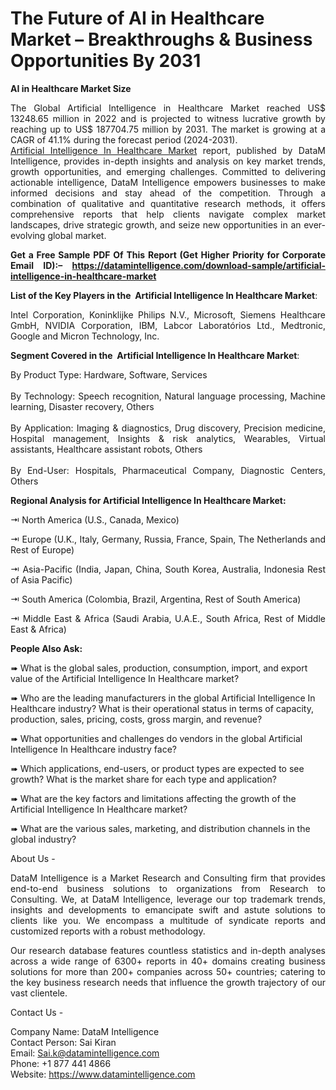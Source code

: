 <p><h1>The Future of AI in Healthcare Market – Breakthroughs & Business Opportunities By 2031</h1></p><p><strong>AI in Healthcare Market Size</strong></p>
<p style="text-align: justify;">The Global Artificial Intelligence in Healthcare Market reached US$ 13248.65 million in 2022 and is projected to witness lucrative growth by reaching up to US$ 187704.75 million by 2031. The market is growing at a CAGR of 41.1% during the forecast period (2024-2031).<br /><a title="Artificial Intelligence In Healthcare Market" href="https://datamintelligence.com/research-report/artificial-intelligence-in-healthcare-market" target="_blank">Artificial Intelligence In Healthcare Market</a> report, published by DataM Intelligence, provides in-depth insights and analysis on key market trends, growth opportunities, and emerging challenges. Committed to delivering actionable intelligence, DataM Intelligence empowers businesses to make informed decisions and stay ahead of the competition. Through a combination of qualitative and quantitative research methods, it offers comprehensive reports that help clients navigate complex market landscapes, drive strategic growth, and seize new opportunities in an ever-evolving global market.</p>
<p style="text-align: justify;"><strong>Get a Free Sample PDF Of This Report (Get Higher Priority for Corporate Email ID):&ndash; <a href="https://datamintelligence.com/download-sample/artificial-intelligence-in-healthcare-market">https://datamintelligence.com/download-sample/artificial-intelligence-in-healthcare-market</a></strong></p>
<p style="text-align: justify;"><strong>List of the Key Players in the&nbsp; Artificial Intelligence In Healthcare Market</strong>:</p>
<p style="text-align: justify;">Intel Corporation, Koninklijke Philips N.V., Microsoft, Siemens Healthcare GmbH, NVIDIA Corporation, IBM, Labcor Laboratórios Ltd., Medtronic, Google and Micron Technology, Inc.</p>
<p style="text-align: left;"><strong>Segment Covered in the&nbsp; Artificial Intelligence In Healthcare Market</strong>:</p>
<p style="text-align: justify;">By Product Type: Hardware, Software, Services<br /><br />By Technology: Speech recognition, Natural language processing, Machine learning, Disaster recovery, Others<br /><br />By Application: Imaging &amp; diagnostics, Drug discovery, Precision medicine, Hospital management, Insights &amp; risk analytics, Wearables, Virtual assistants, Healthcare assistant robots, Others<br /><br />By End-User: Hospitals, Pharmaceutical Company, Diagnostic Centers, Others</p>
<p style="text-align: justify;"><strong>Regional Analysis for Artificial Intelligence In Healthcare Market:</strong></p>
<p style="text-align: justify;">⇥ North America (U.S., Canada, Mexico)</p>
<p style="text-align: justify;">⇥ Europe (U.K., Italy, Germany, Russia, France, Spain, The Netherlands and Rest of Europe)</p>
<p style="text-align: justify;">⇥ Asia-Pacific (India, Japan, China, South Korea, Australia, Indonesia Rest of Asia Pacific)</p>
<p style="text-align: justify;">⇥ South America (Colombia, Brazil, Argentina, Rest of South America)</p>
<p style="text-align: justify;">⇥ Middle East &amp; Africa (Saudi Arabia, U.A.E., South Africa, Rest of Middle East &amp; Africa)</p>
<p style="text-align: left;"><strong>People Also Ask:</strong></p>
<p>➠ What is the global sales, production, consumption, import, and export value of the Artificial Intelligence In Healthcare market?</p>
<p>➠ Who are the leading manufacturers in the global Artificial Intelligence In Healthcare industry? What is their operational status in terms of capacity, production, sales, pricing, costs, gross margin, and revenue?</p>
<p>➠ What opportunities and challenges do vendors in the global Artificial Intelligence In Healthcare industry face?</p>
<p>➠ Which applications, end-users, or product types are expected to see growth? What is the market share for each type and application?</p>
<p>➠ What are the key factors and limitations affecting the growth of the Artificial Intelligence In Healthcare market?</p>
<p>➠ What are the various sales, marketing, and distribution channels in the global industry?</p>
<p>About Us -</p>
<p style="text-align: justify;">DataM Intelligence is a Market Research and Consulting firm that provides end-to-end business solutions to organizations from Research to Consulting. We, at DataM Intelligence, leverage our top trademark trends, insights and developments to emancipate swift and astute solutions to clients like you. We encompass a multitude of syndicate reports and customized reports with a robust methodology.</p>
<p style="text-align: justify;">Our research database features countless statistics and in-depth analyses across a wide range of 6300+ reports in 40+ domains creating business solutions for more than 200+ companies across 50+ countries; catering to the key business research needs that influence the growth trajectory of our vast clientele.</p>
<p>Contact Us -</p>
<p>Company Name: DataM Intelligence<br />Contact Person: Sai Kiran<br />Email: <a href="mailto:Sai.k@datamintelligence.com">Sai.k@datamintelligence.com</a>&nbsp;<br />Phone: +1 877 441 4866<br />Website: <a href="https://www.datamintelligence.com">https://www.datamintelligence.com</a>&nbsp;</p>
